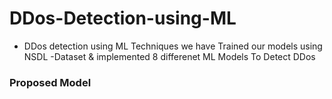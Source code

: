 # DDos-Detection-using-ML

* DDos detection using ML Techniques we have Trained our models using NSDL -Dataset & implemented 8 differenet ML Models To Detect DDos
### Proposed Model
